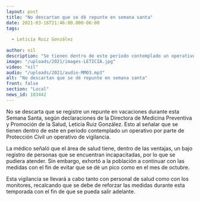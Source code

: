 ```yaml
---
layout: post
title: "No descartan que se dé repunte en semana santa"
date: 2021-03-16T21:46:00.000-06:00
tags:
  
  - Leticia Ruiz González
  
author: nil
description: "Se tienen dentro de este periodo contemplado un operativo por parte de Protección Civil un operativo de vigilancia."
image: "/uploads/2021/images-LETICIA.jpg"
video: "nil"
audio: "/uploads/2021/audio-MM03.mp3"
alt: "No descartan que se dé repunte en semana santa"
front: false
section: "Local"
news_id: 183442
---
```


No se descarta que se registre un repunte en vacaciones durante esta Semana Santa, según declaraciones de la Directora de Medicina Preventiva y Promoción de la Salud, Leticia Ruiz González. Esto al señalar que se tienen dentro de este en periodo contemplado un operativo por parte de Protección Civil un operativo de vigilancia.

La médico señaló que el área de salud tiene, dentro de las ventajas, un bajo registro de personas que se encuentran incapacitadas, por lo que se pudiera atender. Sin embargo, exhortó a la población a continuar con las medidas con el fin de evitar que se dé un pico como en el mes de octubre.

Esta vigilancia se llevará a cabo tanto con personal de salud como con los monitores, recalcando que se debe de reforzar las medidas durante esta temporada con el fin de que se pueda salir adelante. 
